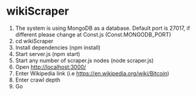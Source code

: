 # wikiScraper

1.  The system is using MongoDB as a database.
    Default port is 27017, if different please change at Const.js (Const.MONGODB_PORT)
2.  cd wikiScraper
3.  Install dependencies (npm install)
4.  Start server.js (npm start)
5.  Start any number of scraper.js nodes (node scraper.js)
6.  Open <a href="http://localhost:3000/">http://localhost:3000/</a>
7.  Enter Wikipedia link (i.e https://en.wikipedia.org/wiki/Bitcoin)
8.  Enter crawl depth
9.  Go
